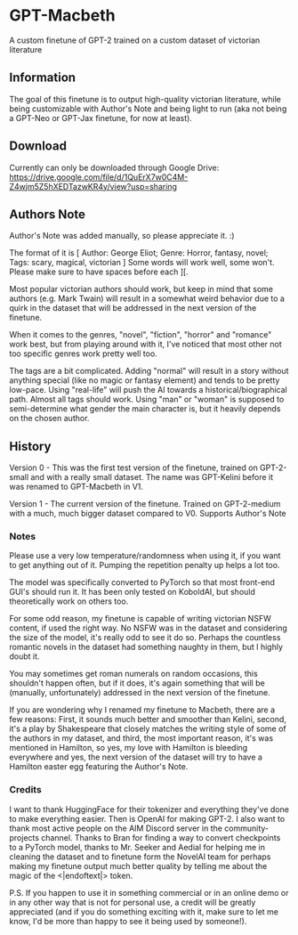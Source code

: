 # GPT-Macbeth
A custom finetune of GPT-2 trained on a custom dataset of victorian literature

## Information
The goal of this finetune is to output high-quality victorian literature, while being customizable with Author's Note and being light to run (aka not being a GPT-Neo or GPT-Jax finetune, for now at least).


## Download
Currently can only be downloaded through Google Drive: https://drive.google.com/file/d/1QuErX7w0C4M-Z4wjm5Z5hXEDTazwKR4y/view?usp=sharing


## Authors Note
Author's Note was added manually, so please appreciate it. :)

The format of it is [ Author: George Eliot; Genre: Horror, fantasy, novel; Tags: scary, magical, victorian ]
Some words will work well, some won't. Please make sure to have spaces before each ][.

Most popular victorian authors should work, but keep in mind that some authors (e.g. Mark Twain) will result in a somewhat weird behavior due to a quirk in the dataset that will be addressed in the next version of the finetune.

When it comes to the genres, "novel", "fiction", "horror" and "romance" work best, but from playing around with it, I've noticed that most other not too specific genres work pretty well too.

The tags are a bit complicated. Adding "normal" will result in a story without anything special (like no magic or fantasy element) and tends to be pretty low-pace. Using "real-life" will push the AI towards a historical/biographical path. Almost all tags should work. Using "man" or "woman" is supposed to semi-determine what gender the main character is, but it heavily depends on the chosen author.

## History
Version 0 - This was the first test version of the finetune, trained on GPT-2-small and with a really small dataset. The name was GPT-Kelini before it was renamed to GPT-Macbeth in V1.

Version 1 - The current version of the finetune. Trained on GPT-2-medium with a much, much bigger dataset compared to V0. Supports Author's Note

### Notes
Please use a very low temperature/randomness when using it, if you want to get anything out of it. Pumping the repetition penalty up helps a lot too.

The model was specifically converted to PyTorch so that most front-end GUI's should run it. It has been only tested on KoboldAI, but should theoretically work on others too.

For some odd reason, my finetune is capable of writing victorian NSFW content, if used the right way. No NSFW was in the dataset and considering the size of the model, it's really odd to see it do so. Perhaps the countless romantic novels in the dataset had something naughty in them, but I highly doubt it.

You may sometimes get roman numerals on random occasions, this shouldn't happen often, but if it does, it's again something that will be (manually, unfortunately) addressed in the next version of the finetune.

If you are wondering why I renamed my finetune to Macbeth, there are a few reasons: First, it sounds much better and smoother than Kelini, second, it's a play by Shakespeare that closely matches the writing style of some of the authors in my dataset, and third, the most important reason, it's was mentioned in Hamilton, so yes, my love with Hamilton is bleeding everywhere and yes, the next version of the dataset will try to have a Hamilton easter egg featuring the Author's Note.

### Credits
I want to thank HuggingFace for their tokenizer and everything they've done to make everything easier. Then is OpenAI for making GPT-2. I also want to thank most active people on the AIM Discord server in the community-projects channel. Thanks to Bran for finding a way to convert checkpoints to a PyTorch model, thanks to Mr. Seeker and Aedial for helping me in cleaning the dataset and to finetune form the NovelAI team for perhaps making my finetune output much better quality by telling me about the magic of the <\|endoftext\|> token.




P.S. If you happen to use it in something commercial or in an online demo or in any other way that is not for personal use, a credit will be greatly appreciated (and if you do something exciting with it, make sure to let me know, I'd be more than happy to see it being used by someone!).
